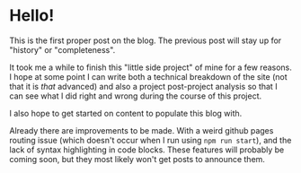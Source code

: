 # Hello!
This is the first proper post on the blog. The previous post will stay up for "history" or "completeness". 

It took me a while to finish this "little side project" of mine for a few reasons. I hope at some point I can write both a technical breakdown of the site (not that it is *that* advanced) and also a project post-project analysis so that I can see what I did right and wrong during the course of this project.

I also hope to get started on content to populate this blog with. 

Already there are improvements to be made. With a weird github pages routing issue (which doesn't occur when I run using `npm run start`), and the lack of syntax highlighting in code blocks. These features will probably be coming soon, but they most likely won't get posts to announce them. 